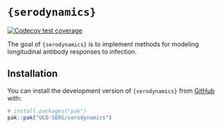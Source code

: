 
<!-- README.md is generated from README.Rmd. Please edit that file -->

# `{serodynamics}`

<!-- badges: start -->

[![Codecov test
coverage](https://codecov.io/gh/UCD-SERG/serodynamics/graph/badge.svg)](https://app.codecov.io/gh/UCD-SERG/serodynamics)
<!-- badges: end -->

The goal of `{serodynamics}` is to implement methods for modeling
longitudinal antibody responses to infection.

## Installation

You can install the development version of `{serodynamics}` from
[GitHub](https://github.com/) with:

``` r
# install.packages("pak")
pak::pak("UCD-SERG/serodynamics")
```
